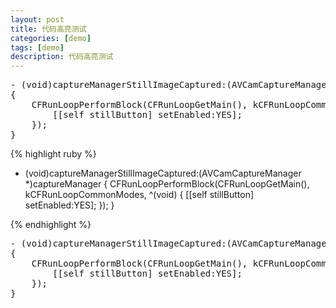```yaml
---
layout: post
title: 代码高亮测试
categories: [demo]
tags: [demo]
description: 代码高亮测试
---
```



<pre class="prettyPrint">
- (void)captureManagerStillImageCaptured:(AVCamCaptureManager *)captureManager
{
    CFRunLoopPerformBlock(CFRunLoopGetMain(), kCFRunLoopCommonModes, ^(void) {
        [[self stillButton] setEnabled:YES];
    });
}
</pre>


{% highlight ruby %}

- (void)captureManagerStillImageCaptured:(AVCamCaptureManager *)captureManager
{
    CFRunLoopPerformBlock(CFRunLoopGetMain(), kCFRunLoopCommonModes, ^(void) {
        [[self stillButton] setEnabled:YES];
    });
}

{% endhighlight %}

<?prettify?>
<pre class="prettyprint">
- (void)captureManagerStillImageCaptured:(AVCamCaptureManager *)captureManager
{
    CFRunLoopPerformBlock(CFRunLoopGetMain(), kCFRunLoopCommonModes, ^(void) {
        [[self stillButton] setEnabled:YES];
    });
}
</pre>


